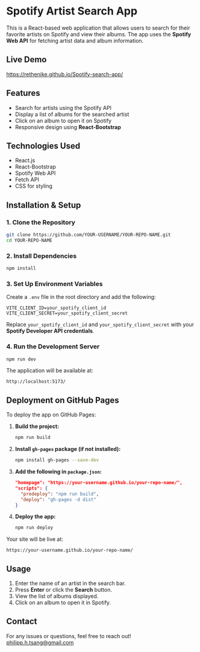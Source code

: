 # Spotify Artist Search App

This is a React-based web application that allows users to search for their favorite artists on Spotify and view their albums. The app uses the **Spotify Web API** for fetching artist data and album information.

## Live Demo
https://rethenike.github.io/Spotify-search-app/

## Features
- Search for artists using the Spotify API
- Display a list of albums for the searched artist
- Click on an album to open it on Spotify
- Responsive design using **React-Bootstrap**

## Technologies Used
- React.js
- React-Bootstrap
- Spotify Web API
- Fetch API
- CSS for styling

## Installation & Setup

### 1. Clone the Repository
```sh
git clone https://github.com/YOUR-USERNAME/YOUR-REPO-NAME.git
cd YOUR-REPO-NAME
```

### 2. Install Dependencies
```sh
npm install
```

### 3. Set Up Environment Variables
Create a `.env` file in the root directory and add the following:
```
VITE_CLIENT_ID=your_spotify_client_id
VITE_CLIENT_SECRET=your_spotify_client_secret
```
Replace `your_spotify_client_id` and `your_spotify_client_secret` with your **Spotify Developer API credentials**.

### 4. Run the Development Server
```sh
npm run dev
```
The application will be available at:
```
http://localhost:5173/
```

## Deployment on GitHub Pages
To deploy the app on GitHub Pages:
1. **Build the project:**
   ```sh
   npm run build
   ```
2. **Install `gh-pages` package (if not installed):**
   ```sh
   npm install gh-pages --save-dev
   ```
3. **Add the following in `package.json`:**
   ```json
   "homepage": "https://your-username.github.io/your-repo-name/",
   "scripts": {
     "predeploy": "npm run build",
     "deploy": "gh-pages -d dist"
   }
   ```
4. **Deploy the app:**
   ```sh
   npm run deploy
   ```
Your site will be live at:
```
https://your-username.github.io/your-repo-name/
```

## Usage
1. Enter the name of an artist in the search bar.
2. Press **Enter** or click the **Search** button.
3. View the list of albums displayed.
4. Click on an album to open it in Spotify.

## Contact
For any issues or questions, feel free to reach out!
philipp.h.tsang@gmail.com


